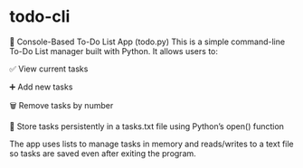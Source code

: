 # todo-cli
📝 Console-Based To-Do List App (todo.py)
This is a simple command-line To-Do List manager built with Python. It allows users to:

✅ View current tasks

➕ Add new tasks

🗑️ Remove tasks by number

💾 Store tasks persistently in a tasks.txt file using Python’s open() function

The app uses lists to manage tasks in memory and reads/writes to a text file so tasks are saved even after exiting the program.
